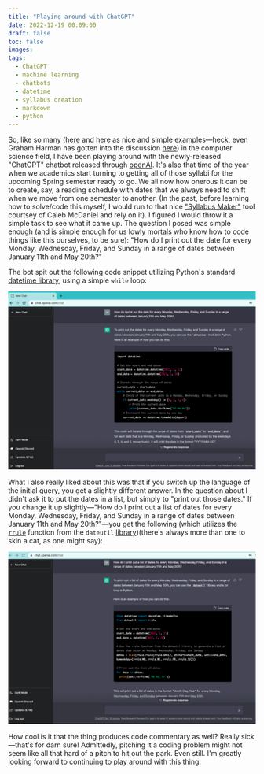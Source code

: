 ```yaml
---
title: "Playing around with ChatGPT"
date: 2022-12-19 00:09:00
draft: false
toc: false
images:
tags:
  - ChatGPT
  - machine learning
  - chatbots
  - datetime
  - syllabus creation
  - markdown
  - python
---
```


So, like so many ([here](https://medium.com/geekculture/hey-chatgpt-solve-these-coding-tasks-using-python-b2e7482f2c18) and [here](https://levelup.gitconnected.com/building-a-python-interpreter-inside-chatgpt-49251af35fea) as nice and simple examples—heck, even Graham Harman has gotten into the discussion [here](https://doctorzamalek2.wordpress.com/2022/12/17/chatgpt-imitating-me/)) in the computer science field, I have been playing around with the newly-released "ChatGPT" chatbot released through [openAI](https://chat.openai.com/auth/login). It's also that time of the year when we academics start turning to getting all of those syllabi for the upcoming Spring semester ready to go. We all now how onerous it can be to create, say, a reading schedule with dates that we always need to shift when we move from one semester to another. (In the past, before learning how to solve/code this myself, I would run to that nice ["Syllabus Maker"](http://wcaleb.rice.edu/syllabusmaker/generic/) tool courtsey of Caleb McDaniel and rely on it). I figured I would throw it a simple task to see what it came up. The question I posed was simple enough (and is simple enough for us lowly mortals who know how to code things like this ourselves, to be sure): "How do I print out the date for every Monday, Wednesday, Friday, and Sunday in a range of dates between January 11th and May 20th?"

The bot spit out the following code snippet utilizing Python's standard [datetime library](https://docs.python.org/3/library/datetime.html), using a simple ```while``` loop:

![first_sceenshot](/images/imgforblogposts/post_26/screenshot_1.png)

What I also really liked about this was that if you switch up the language of the initial query, you get a slightly different answer. In the question about I didn't ask it to put the dates in a list, but simply to "print out those dates." If you change it up slightly—"How do I print out a list of dates for every Monday, Wednesday, Friday, and Sunday in a range of dates between January 11th and May 20th?"—you get the following (which utilizes the [```rrule```](https://dateutil.readthedocs.io/en/stable/rrule.html) function from the ```dateutil``` [library](https://dateutil.readthedocs.io/en/stable/index.html))(there's always more than one to skin a cat, as one might say):

![second_screenshot](/images/imgforblogposts/post_26/screenshot_2.png)

How cool is it that the thing produces code commentary as well? Really sick—that's for darn sure! Admittedly, pitching it a coding problem might not seem like all that hard of a pitch to hit out the park. Even still. I'm greatly looking forward to continuing to play around with this thing.